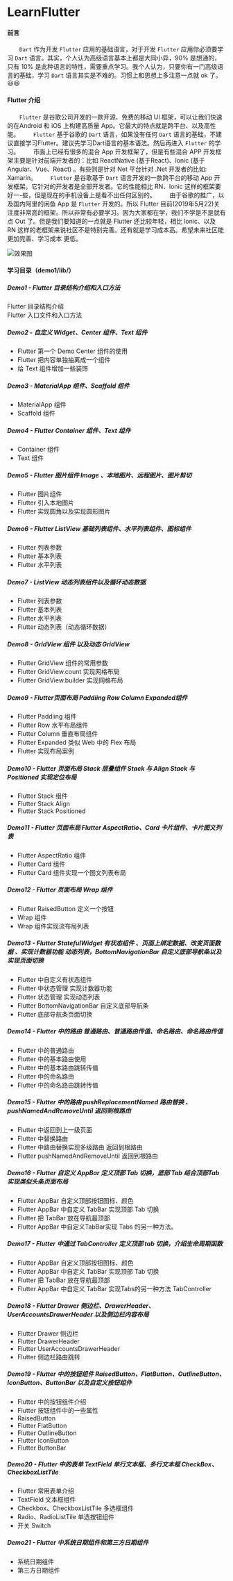 # LearnFlutter

#### 前言
&emsp;&emsp;`Dart` 作为开发 `Flutter` 应用的基础语言，对于开发 `Flutter` 应用你必须要学习 `Dart` 语言。其实，个人认为高级语言基本上都是大同小异，90% 是想通的，只有 10% 是此种语言的特性，需要重点学习。我个人认为，只要你有一门高级语言的基础，学习 `Dart` 语言其实是不难的。习惯上和思想上多注意一点就 ok 了。😃😆

#### Flutter 介绍
&emsp;&emsp;`Flutter` 是谷歌公司开发的一款开源、免费的移动 UI 框架，可以让我们快速的在Android 和 iOS 上构建高质量 App。它最大的特点就是跨平台、以及高性能。
&emsp;&emsp;`Flutter` 基于谷歌的 `Dart` 语言，如果没有任何 `Dart` 语言的基础，不建议直接学习Flutter。建议先学习Dart语言的基本语法。然后再进入 `Flutter` 的学习。
&emsp;&emsp;市面上已经有很多的混合 App 开发框架了，但是有些混合 APP 开发框架主要是针对前端开发者的：比如 ReactNative (基于React)、lonic (基于Angular、Vue、React) 。有些则是针对 Net 平台针对 .Net 开发者的比如: Xamarin。
&emsp;&emsp;`Flutter` 是谷歌基于 `Dart` 语言开发的一款跨平台的移动 App 开发框架。它针对的开发者是全部开发者。它的性能相比 RN、lonic 这样的框架要好一-些，但是现在的手机设备上是看不出任何区别的。
&emsp;&emsp;由于谷歌的推广，以及国内阿里的闲鱼 App 是 `Flutter` 开发的。所以 Flutter 目前(2019年5月22)关注度非常高的框架。所以非常有必要学习。因为大家都在学，我们不学是不是就有点 Out 了。但是我们要知道的一点就是 Flutter 还比较年轻，相比 lonic、以及 RN 这样的老框架来说社区不是特别完善。还有就是学习成本高。希望未来社区能更加完善、学习成本
更低。

![效果图](https://github.com/HanQiGod/LearnFlutter/blob/master/demo1/flutter.gif)


#### 学习目录（demo1/lib/）
##### Demo1 - Flutter 目录结构介绍和入口方法
 Flutter 目录结构介绍    
 Flutter 入口文件和入口方法 
##### Demo2 - 自定义 Widget、Center 组件、Text 组件
 - Flutter 第一个 Demo Center 组件的使用
 - Flutter 把内容单独抽离成一个组件 
 - 给 Text 组件增加一些装饰  
##### Demo3 - MaterialApp 组件、Scaffold 组件
 - MaterialApp 组件
 - Scaffold 组件
##### Demo4 - Flutter Container 组件、Text 组件
 - Container 组件
 - Text 组件
##### Demo5 - Flutter 图片组件 Image 、本地图片、远程图片、图片剪切
 - Flutter 图片组件 
 - Flutter 引入本地图片    
 - Flutter 实现圆角以及实现圆形图片
##### Demo6 - Flutter ListView 基础列表组件、水平列表组件、图标组件 
 - Flutter 列表参数    
 - Flutter 基本列表    
 - Flutter 水平列表
##### Demo7 - ListView 动态列表组件以及循环动态数据
 - Flutter 列表参数    
 - Flutter 基本列表  
 - Flutter 水平列表  
 - Flutter 动态列表（动态循环数据） 
##### Demo8 - GridView 组件 以及动态 GridView
 - Flutter  GridView 组件的常用参数  
 - Flutter GridView.count 实现网格布局  
 - Flutter GridView.builder 实现网格布局   
##### Demo9 - Flutter页面布局 Paddiing Row Column Expanded组件
 - Flutter Paddiing 组件
 - Flutter Row 水平布局组件  
 - Flutter Column 垂直布局组件    
 - Flutter Expanded 类似 Web 中的 Flex 布局    
 - Flutter 实现布局案例
##### Demo10 - Flutter 页面布局 Stack 层叠组件 Stack 与 Align  Stack 与Positioned 实现定位布局
 - Flutter Stack 组件
 - Flutter Stack Align 
 - Flutter Stack Positioned   

##### Demo11 - Flutter 页面布局 Flutter AspectRatio、Card 卡片组件、卡片图文列表

 - Flutter AspectRatio 组件
 - Flutter Card 组件  
 - Flutter Card 组件实现一个图文列表布局

##### Demo12 - Flutter 页面布局 Wrap 组件

 - Flutter RaisedButton 定义一个按钮
 - Wrap 组件    
 - Wrap 组件实现流布局列表

##### Demo13 - Flutter StatefulWidget 有状态组件 、页面上绑定数据、改变页面数据 、实现计数器功能 动态列表，BottomNavigationBar 自定义底部导航条以及实现页面切换

 - Flutter 中自定义有状态组件
 - Flutter 中状态管理 实现计数器功能
 - Flutter 状态管理 实现动态列表
 - Flutter BottomNavigationBar 自定义底部导航条
 -  Flutter 底部导航条页面切换

##### Demo14 - Flutter 中的路由 普通路由、普通路由传值、命名路由、命名路由传值

 - Flutter 中的普通路由
 -  Flutter 中的基本路由使用  
 - Flutter 中的基本路由跳转传值    
 -  Flutter 中的命名路由    
 - Flutter 中的命名路由跳转传值

##### Demo15 - Flutter 中的路由 pushReplacementNamed 路由替换 、pushNamedAndRemoveUntil 返回到根路由

 - Flutter 中返回到上一级页面
 -  Flutter 中替换路由 
 - Flutter 中路由替换实现多级路由 返回到根路由   
 -  Flutter pushNamedAndRemoveUntil 返回到根路由
 ##### Demo16 - Flutter 自定义 AppBar 定义顶部 Tab 切换，底部 Tab 结合顶部Tab 实现类似头条页面布局

 - Flutter AppBar 自定义顶部按钮图标、颜色
 - Flutter AppBar 中自定义 TabBar 实现顶部 Tab 切换 
 - Flutter 把 TabBar 放在导航最顶部    
 - Flutter AppBar 中自定义TabBar实现 Tabs 的另一种方法。

##### Demo17 - Flutter 中通过 TabController 定义顶部 tab 切换，介绍生命周期函数

 - Flutter AppBar 自定义顶部按钮图标、颜色
 -  Flutter AppBar 中自定义 TabBar 实现顶部 Tab 切换    
 - Flutter 把 TabBar 放在导航最顶部    
 - Flutter AppBar 中自定义 TabBar 实现Tabs的另一种方法 TabController

##### Demo18 - Flutter Drawer 侧边栏、DrawerHeader、 UserAccountsDrawerHeader 以及侧边栏内容布局
 - Flutter Drawer 侧边栏
 -  Flutter DrawerHeader    
 -  Flutter UserAccountsDrawerHeader    
 - Flutter 侧边栏路由跳转    
##### Demo19 - Flutter 中的按钮组件 RaisedButton、FlatButton、OutlineButton、IconButton、ButtonBar 以及自定义按钮组件
 - Flutter 中的按钮组件介绍
 - Flutter 按钮组件中的一些属性  
 - RaisedButton
 - Flutter FlatButton
 - Flutter OutlineButton
 -  Flutter IconButton
 - Flutter ButtonBar
 ##### Demo20 - Flutter 中的表单 TextField 单行文本框、多行文本框 CheckBox、CheckboxListTile
 - Flutter 常用表单介绍
 - TextField 文本框组件  
 - Checkbox、CheckboxListTile 多选框组件    
 - Radio、RadioListTile 单选按钮组件   
 - 开关 Switch
 ##### Demo21 - Flutter 中系统日期组件和第三方日期组件
 - 系统日期组件
 - 第三方日期组件
